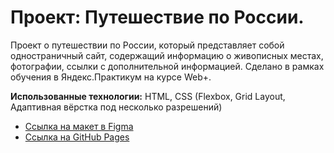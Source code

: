 # Проект: Путешествие по России.

Проект о путешествии по России, который представляет собой одностраничный сайт, содержащий информацию о живописных местах, фотографии, ссылки с дополнительной информацией.
Сделано в рамках обучения в Яндекс.Практикум на курсе Web+.

**Использованные технологии:**
HTML, CSS (Flexbox, Grid Layout, Адаптивная вёрстка под несколько разрешений)

- [Ссылка на макет в Figma](https://www.figma.com/file/5S2WSbEFL6awjVWJ0NWL8Q/Sprint-3_-Russia-_-desktop-mobile?node-id=28503%3A0)
- [Ссылка на GitHub Pages](https://aleksandrklobukov.github.io/russian-travel/)
